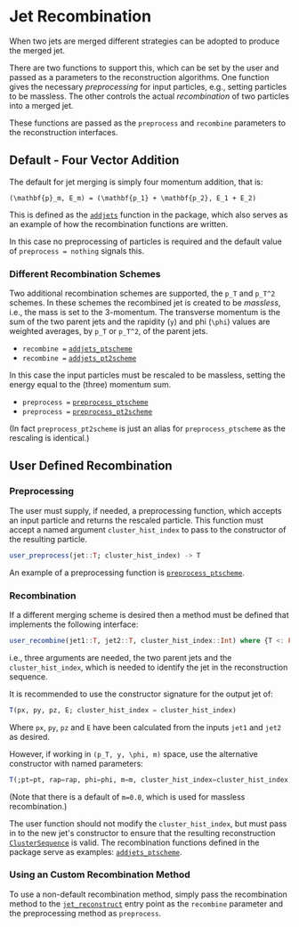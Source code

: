 # Jet Recombination

When two jets are merged different strategies can be adopted to produce the merged jet.

There are two functions to support this, which can be set by the user and passed
as a parameters to the reconstruction algorithms. One function gives the
necessary *preprocessing* for input particles, e.g., setting particles to be
massless. The other controls the actual *recombination* of two particles into a
merged jet.

These functions are passed as the `preprocess` and `recombine` parameters to the
reconstruction interfaces.

## Default - Four Vector Addition

The default for jet merging is simply four momentum addition, that is:

``
(\mathbf{p}_m, E_m) = (\mathbf{p_1} + \mathbf{p_2}, E_1 + E_2)
``

This is defined as the [`addjets`](@ref) function in the package, which also
serves as an example of how the recombination functions are written.

In this case no preprocessing of particles is required and the default value of
`preprocess = nothing` signals this.

### Different Recombination Schemes

Two additional recombination schemes are supported, the ``p_T`` and ``p_T^2``
schemes. In these schemes the recombined jet is created to be *massless*, i.e.,
the mass is set to the 3-momentum. The transverse momentum is the sum of the two
parent jets and the rapidity (``y``) and phi (``\phi``) values are weighted
averages, by ``p_T`` or ``p_T^2``, of the parent jets.

- `recombine =` [`addjets_ptscheme`](@ref)
- `recombine =` [`addjets_pt2scheme`](@ref)

In this case the input particles must be rescaled to be massless, setting the
energy equal to the (three) momentum sum.

- `preprocess =` [`preprocess_ptscheme`](@ref)
- `preprocess =` [`preprocess_pt2scheme`](@ref)

(In fact `preprocess_pt2scheme` is just an alias for `preprocess_ptscheme` as
the rescaling is identical.)

## User Defined Recombination

### Preprocessing

The user must supply, if needed, a preprocessing function, which accepts an
input particle and returns the rescaled particle. This function must accept a
named argument `cluster_hist_index` to pass to the constructor of the resulting
particle.

```julia
user_preprocess(jet::T; cluster_hist_index) -> T
```

An example of a preprocessing function is [`preprocess_ptscheme`](@ref).

### Recombination

If a different merging scheme is desired then a method must be defined
that implements the following interface:

```julia
user_recombine(jet1::T, jet2::T, cluster_hist_index::Int) where {T <: FourMomentum} -> T
```

i.e., three arguments are needed, the two parent jets and the
`cluster_hist_index`, which is needed to identify the jet in the reconstruction
sequence.

It is recommended to use the constructor signature for the output jet of:

```julia
T(px, py, pz, E; cluster_hist_index = cluster_hist_index)
```

Where `px`, `py`, `pz` and `E` have been calculated from the inputs `jet1` and
`jet2` as desired.

However, if working in ``(p_T, y, \phi, m)`` space, use the alternative constructor
with named parameters:

```julia
T(;pt=pt, rap=rap, phi=phi, m=m, cluster_hist_index=cluster_hist_index)
```

(Note that there is a default of `m=0.0`, which is used for massless
recombination.)

The user function should not modify the `cluster_hist_index`, but must pass in
to the new jet's constructor to ensure that the resulting reconstruction
[`ClusterSequence`](@ref) is valid. The recombination functions defined in the
package serve as examples: [`addjets_ptscheme`](@ref).

### Using an Custom Recombination Method

To use a non-default recombination method, simply pass the recombination method
to the [`jet_reconstruct`](@ref) entry point as the `recombine` parameter and
the preprocessing method as `preprocess`.
